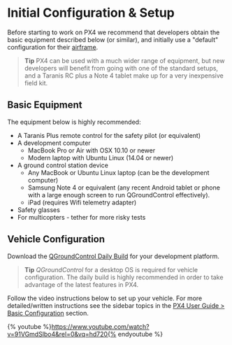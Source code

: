 # Initial Configuration & Setup

Before starting to work on PX4 we recommend that developers obtain the basic equipment described below (or similar), and initially use a "default" configuration for their [airframe](../airframes/airframe_reference.md).

> **Tip** PX4 can be used with a much wider range of equipment, but new developers will benefit from going with one of the standard setups, and a Taranis RC plus a Note 4 tablet make up for a very inexpensive field kit.

## Basic Equipment

The equipment below is highly recommended:
* A Taranis Plus remote control for the safety pilot (or equivalent)
* A development computer
  * MacBook Pro or Air with OSX 10.10 or newer
  * Modern laptop with Ubuntu Linux (14.04 or newer)
* A ground control station device
  * Any MacBook or Ubuntu Linux laptop (can be the development computer)
  * Samsung Note 4 or equivalent (any recent Android tablet or phone with a large enough screen to run QGroundControl effectively).
  * iPad (requires Wifi telemetry adapter)
* Safety glasses
* For multicopters - tether for more risky tests

## Vehicle Configuration

Download the [QGroundControl Daily Build](https://docs.qgroundcontrol.com/en/releases/daily_builds.html) for your development platform.

> **Tip** *QGroundControl* for a desktop OS is required for vehicle configuration. The daily build is highly recommended in order to take advantage of the latest features in PX4.

Follow the video instructions below to set up your vehicle. For more detailed/written instructions see the sidebar topics in the [PX4 User Guide > Basic Configuration](https://docs.px4.io/en/config/) section. 

{% youtube %}https://www.youtube.com/watch?v=91VGmdSlbo4&rel=0&vq=hd720{% endyoutube %}

